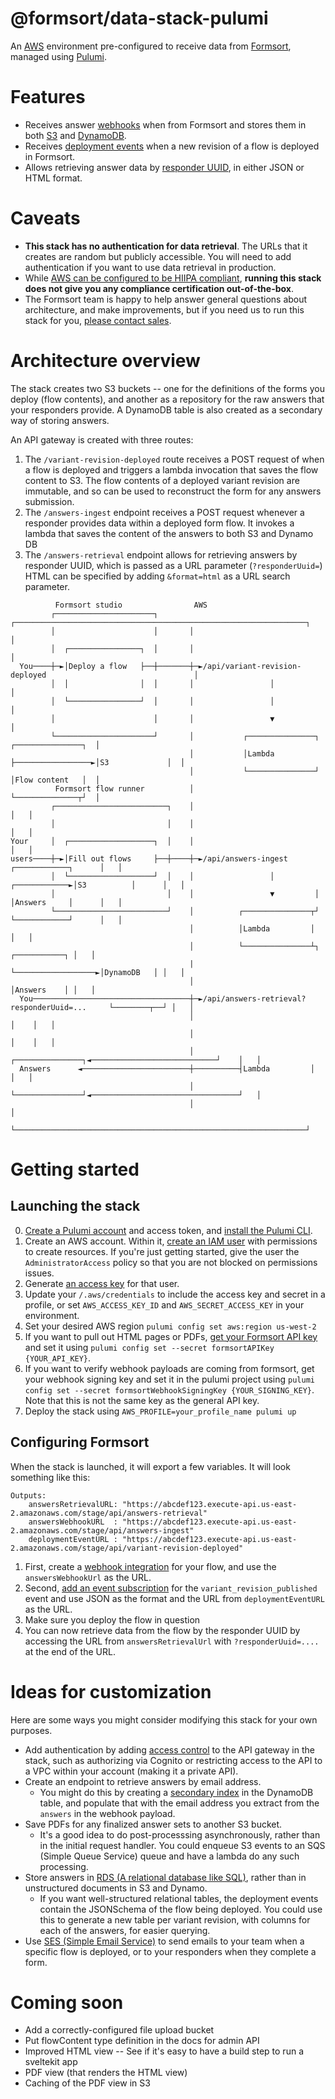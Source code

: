 # @formsort/data-stack-pulumi

An [AWS](https://aws.amazon.com) environment pre-configured to receive data from [Formsort](https://formsort.com), managed using [Pulumi](https://pulumi.com).

# Features

- Receives answer [webhooks](https://docs.formsort.com/handling-data/integration-reference/webhooks) when from Formsort and stores them in both [S3](https://aws.amazon.com/s3/) and [DynamoDB](https://aws.amazon.com/dynamodb/).
- Receives [deployment events](https://docs.formsort.com/teams/event-subscriptions) when a new revision of a flow is deployed in Formsort.
- Allows retrieving answer data by [responder UUID](https://docs.formsort.com/handling-data/responder-uuids), in either JSON or HTML format.

# Caveats

- **This stack has no authentication for data retrieval**. The URLs that it creates are random but publicly accessible. You will need to add authentication if you want to use data retrieval in production.
- While [AWS can be configured to be HIIPA compliant](https://aws.amazon.com/compliance/hipaa-compliance/), **running this stack does not give you any compliance certification out-of-the-box**.
- The Formsort team is happy to help answer general questions about architecture, and make improvements, but if you need us to run this stack for you, [please contact sales](https://signup.formsort.com/).

# Architecture overview

The stack creates two S3 buckets -- one for the definitions of the forms you deploy (flow contents), and another as a repository for the raw answers that your responders provide. A DynamoDB table is also created as a secondary way of storing answers.

An API gateway is created with three routes:

1. The `/variant-revision-deployed` route receives a POST request of when a flow is deployed and triggers a lambda invocation that saves the flow content to S3. The flow contents of a deployed variant revision are immutable, and so can be used to reconstruct the form for any answers submission.
2. The `/answers-ingest` endpoint receives a POST request whenever a responder provides data within a deployed form flow. It invokes a lambda that saves the content of the answers to both S3 and Dynamo DB
3. The `/answers-retrieval` endpoint allows for retrieving answers by responder UUID, which is passed as a URL parameter (`?responderUuid=`) HTML can be specified by adding `&format=html` as a URL search parameter.

```
          Formsort studio                AWS
         ┌──────────────────────┐       ┌─────────────────────────────────────────────────────────────────┐
         │                      │       │                                                                 │
         │  ┌────────────────┐  │       │                                                                 │
  You────┼─►│Deploy a flow   ├──┼───────┼─►/api/variant-revision-deployed                                 │
         │  │                │  │       │                 │                                               │
         │  └────────────────┘  │       │                 │                                               │
         │                      │       │                 ▼                                               │
         └──────────────────────┘       │           ┌───────────────┐                  ┌───────────────┐  │
                                        │           │Lambda         ├─────────────────►│S3             │  │
                                        │           └───────────────┘                  │Flow content   │  │
          Formsort flow runner          │                                              └──────────────┬┘  │
         ┌─────────────────────────┐    │                                                             │   │
         │                         │    │                                                             │   │
Your     │  ┌───────────────────┐  │    │                                                             │   │
users────┼─►│Fill out flows     ├──┼────┼─►/api/answers-ingest                    ┌────────────┐      │   │
         │  └───────────────────┘  │    │                 │         ┌────────────►│S3          │      │   │
         │                         │    │                 ▼         │             │Answers     │      │   │
         └─────────────────────────┘    │          ┌───────────────┬┘             └────────────┘      │   │
                                        │          │Lambda         │                                  │   │
                                        │          └───────────────┴┐                   ┌───────────┐ │   │
                                        |                           └──────────────────►│DynamoDB   │ │   │
                                        │                                               │Answers    │ │   │
  You───────────────────────────────────┼─►/api/answers-retrieval?responderUuid=...     └────────┬──┘ │   │
                                        │                                                        │    │   │
                                        │                                                        │    │   │
                                        │          ┌───────────────┐◄────────────────────────────┘    │   │
  Answers      ◄────────────────────────┼──────────┤Lambda         │                                  │   │
                                        │          └───────────────┘◄─────────────────────────────────┘   │
                                        │                                                                 │
                                        └─────────────────────────────────────────────────────────────────┘
```

# Getting started

## Launching the stack

0. [Create a Pulumi account](https://app.pulumi.com) and access token, and [install the Pulumi CLI](https://www.pulumi.com/docs/install/).
1. Create an AWS account. Within it, [create an IAM user](https://docs.aws.amazon.com/IAM/latest/UserGuide/id_users_create.html) with permissions to create resources. If you're just getting started, give the user the `AdministratorAccess` policy so that you are not blocked on permissions issues.
2. Generate [an access key](https://docs.aws.amazon.com/IAM/latest/UserGuide/id_credentials_access-keys.html) for that user.
3. Update your `/.aws/credentials` to include the access key and secret in a profile, or set `AWS_ACCESS_KEY_ID` and `AWS_SECRET_ACCESS_KEY` in your environment.
4. Set your desired AWS region `pulumi config set aws:region us-west-2`
5. If you want to pull out HTML pages or PDFs, [get your Formsort API key](https://docs.formsort.com/handling-data/getting-data-out/admin-api) and set it using `pulumi config set --secret formsortAPIKey {YOUR_API_KEY}`.
6. If you want to verify webhook payloads are coming from formsort, get your webhook signing key and set it in the pulumi project using `pulumi config set --secret formsortWebhookSigningKey {YOUR_SIGNING_KEY}`. Note that this is not the same key as the general API key.
7. Deploy the stack using `AWS_PROFILE=your_profile_name pulumi up`

## Configuring Formsort

When the stack is launched, it will export a few variables. It will look something like this:

```
Outputs:
    answersRetrievalURL: "https://abcdef123.execute-api.us-east-2.amazonaws.com/stage/api/answers-retrieval"
    answersWebhookURL  : "https://abcdef123.execute-api.us-east-2.amazonaws.com/stage/api/answers-ingest"
    deploymentEventURL : "https://abcdef123.execute-api.us-east-2.amazonaws.com/stage/api/variant-revision-deployed"
```

1. First, create a [webhook integration](https://docs.formsort.com/handling-data/integration-reference/webhooks) for your flow, and use the `answersWebhookUrl` as the URL.
2. Second, [add an event subscription](https://docs.formsort.com/teams/event-subscriptions) for the `variant_revision_published` event and use JSON as the format and the URL from `deploymentEventURL` as the URL.
3. Make sure you deploy the flow in question
4. You can now retrieve data from the flow by the responder UUID by accessing the URL from `answersRetrievalUrl` with `?responderUuid=....` at the end of the URL.

# Ideas for customization

Here are some ways you might consider modifying this stack for your own purposes.

- Add authentication by adding [access control](https://docs.aws.amazon.com/apigateway/latest/developerguide/apigateway-control-access-to-api.html) to the API gateway in the stack, such as authorizing via Cognito or restricting access to the API to a VPC within your account (making it a private API).
- Create an endpoint to retrieve answers by email address.
  - You might do this by creating a [secondary index](https://docs.aws.amazon.com/amazondynamodb/latest/developerguide/SecondaryIndexes.html) in the DynamoDB table, and populate that with the email address you extract from the `answers` in the webhook payload.
- Save PDFs for any finalized answer sets to another S3 bucket.
  - It's a good idea to do post-processsing asynchronously, rather than in the initial request handler. You could enqueue S3 events to an SQS (Simple Queue Service) queue and have a lambda do any such processing.
- Store answers in [RDS (A relational database like SQL)](https://aws.amazon.com/rds/), rather than in unstructured documents in S3 and Dynamo.
  - If you want well-structured relational tables, the deployment events contain the JSONSchema of the flow being deployed. You could use this to generate a new table per variant revision, with columns for each of the answers, for easier querying.
- Use [SES (Simple Email Service)](https://aws.amazon.com/ses/) to send emails to your team when a specific flow is deployed, or to your responders when they complete a form.

# Coming soon

- Add a correctly-configured file upload bucket
- Put flowContent type definition in the docs for admin API
- Improved HTML view
  -- See if it's easy to have a build step to run a sveltekit app
- PDF view (that renders the HTML view)
- Caching of the PDF view in S3
